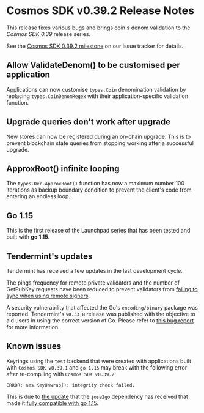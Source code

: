# Cosmos SDK v0.39.2 Release Notes

This release fixes various bugs and brings coin's denom validation to the *Cosmos SDK 0.39* release series.

See the [Cosmos SDK 0.39.2 milestone](https://github.com/cosmos/cosmos-sdk/milestone/30?closed=1) on our issue tracker for details.

## Allow ValidateDenom() to be customised per application

Applications can now customise `types.Coin` denomination validation by
replacing `types.CoinDenomRegex` with their application-specific validation function.

## Upgrade queries don't work after upgrade

New stores can now be registered during an on-chain upgrade. This is to
prevent blockchain state queries from stopping working after a successful upgrade.

## ApproxRoot() infinite looping

The `types.Dec.ApproxRoot()` function has now a maximum number 100 iterations as backup boundary
condition to prevent the client's code from entering an endless loop.

## Go 1.15

This is the first release of the Launchpad series that has been tested and built with **go 1.15**.

## Tendermint's updates

Tendermint has received a few updates in the last development cycle.

The pings frequency for remote private validators and the number of GetPubKey requests
have been reduced to prevent validators from [failing to sync when using remote signers](https://github.com/tendermint/tendermint/issues/5550).

A security vulnerability that affected the Go's `encoding/binary` package was reported.
Tendermint's `v0.33.8` release was published with the objective to aid users in using the correct version of Go.
Please refer to [this bug report](https://github.com/golang/go/issues/40618) for more information.

## Known issues

Keyrings using the `test` backend that were created with applications built with `Cosmos SDK v0.39.1`
and `go 1.15` may break with the following error after re-compiling with `Cosmos SDK v0.39.2`:

```
ERROR: aes.KeyUnwrap(): integrity check failed.
```

This is due to [the update](https://github.com/99designs/keyring/pull/75) that the `jose2go` dependency
has received that made it [fully compatible with go 1.15](https://github.com/dvsekhvalnov/jose2go/issues/26).
